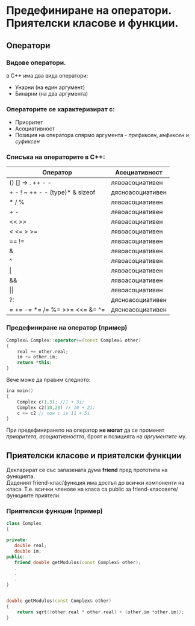 # Предефиниране на оператори. Приятелски класове и функции.
## Oператори
### Видове оператори.
в C++ има два вида оператори:

 - Унарни (на един аргумент)
 - Бинарни (на два аргумента)

### Операторите се характеризират с:
 -  Приоритет 
 -  Асоциативност 
 -  Позиция на оператора спярмо аргумента - *префиксен*, *инфиксен* и *суфиксен*

### Списъка на операторите в C++:
| Оператор                                       | Асоциативност                   |
|------------------------------------------------|---------------------------------|
| () [] -> . ++ - -                              |         лявоасоциативен         |
|  + - ! ~ ++ - - (type)* & sizeof               |         дясноасоциативен        |
| * / %                                          |         лявоасоциативен         |
|  + -        									 |         лявоасоциативен         |
|    << >>      								 |         лявоасоциативен         |
|  <  <=  >  >=         						 |         лявоасоциативен         |
|    ==  !=       								 |         лявоасоциативен         |
|      &     									 |         лявоасоциативен         |
|     ^      									 |         лявоасоциативен         |
|      \|     									 |         лявоасоциативен         |
|       &&    									 |         лявоасоциативен         |
|      \|\|     								 |         лявоасоциативен         |
|      ?:    									 |         дясноасоциативен        |
|     =  +=  -=  *=  /=  %=  >>=  <<=  &=  ^=    |         дясноасоциативен        |

### Предефиниране на оператор (пример)
```c++
Complex& Complex::operator+=(const Complex& other)
{
	real += other.real;
	im += other.im;
	return *this;
}
 ```
Вече може да правим следното:
```c++
ina main()
{
	Complex c(1,3); //1 + 3i;
	Complex c2(10,20) // 10 + 2i;
	c += c2 // now c is 11 + 5i
}
 ```
При предефинирането на оператор **не могат** да се променят *приоритетa*, *асоциативността*, броят и позицията на *аргументите* му.

## Приятелски класове и приятелски функции
Декларират се със запазената дума **friend** пред прототипа на функцията.  
Даденият friend-клас/функция има достъп до всички компоненти на класа. 
Т.е. всички членове на класа са public за friend-класовете/функциите приятели.
### Приятелски функции (пример)

 ```c++
class Complex
{

private:
	double real;
	double im;
public:
	friend double getModulos(const Complex& other);
	.
	.
	.
}
```
```c++

double getModulos(const Complex& other)
{
	return sqrt((other.real * other.real) + (other.im *other.im));
}
